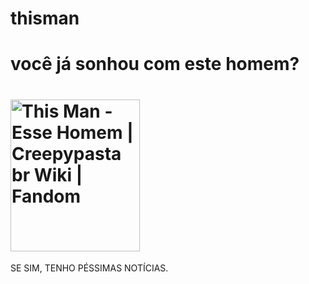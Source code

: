 # thisman
<!DOCTYPE html>
<html>
<head> 
<h1>você já sonhou com este homem?</h1>
</body>
</html>

<body>
          <h1>
 <img src=''<a data-ved="0CBQQjRxqFwoTCLiQxOvf2osDFQAAAAAdAAAAABAE" rel="noopener" target="_blank" href="https://www.google.com/url?sa=i&amp;url=https%3A%2F%2Fcreepypasta-br.fandom.com%2Fwiki%2FThis_Man_-_Esse_Homem&amp;psig=AOvVaw2jUqt2TilktmzO4Z4Lz57M&amp;ust=1740432872714000&amp;source=images&amp;cd=vfe&amp;opi=89978449&amp;ved=0CBQQjRxqFwoTCLiQxOvf2osDFQAAAAAdAAAAABAE" jsaction="focus:trigger.HTIQtd;mousedown:trigger.HTIQtd;touchstart:trigger.HTIQtd;;" class="YsLeY" role="link" tabindex="0" aria-label="Visitar Creepypasta br Wiki - Fandom" rlhc="1"><img src="https://static.wikia.nocookie.net/creepypasta-br/images/4/4f/1011972_727430507269792_701251570_n-1-.jpg/revision/latest?cb=20140104231033" jsaction="" class="sFlh5c FyHeAf iPVvYb" style="max-width: 207px; height: 243px; margin: 0px; width: 207px;" alt="This Man - Esse Homem | Creepypasta br Wiki | Fandom" jsname="kn3ccd" data-ilt="1740346476084" aria-hidden="false"><img src="https://encrypted-tbn0.gstatic.com/images?q=tbn:ANd9GcTs4k8dIfutrnP5gnLgxl7eMp2umbhfn8oU7w&amp;s" class="sFlh5c FyHeAf" alt="This Man - Esse Homem | Creepypasta br Wiki | Fandom" jsname="JuXqh" style="max-width: 207px; position: absolute; visibility: hidden;" data-ilt="1740346475386"><span class="UWuvyf">
</html>
</h2> SE SIM, TENHO PÉSSIMAS NOTÍCIAS.
</body>
</html>
